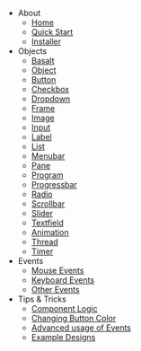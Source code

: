 - About
    - [Home](Home.md)
    - [Quick Start](home/Quick-Start.md)
    - [Installer](home/installer)
- Objects
    - [Basalt](objects/Basalt)
    - [Object](objects/Object)
    - [Button](objects/Button)
    - [Checkbox](objects/Checkbox)
    - [Dropdown](objects/Dropdown)
    - [Frame](objects/Frame)
    - [Image](objects/Image)
    - [Input](objects/Input)
    - [Label](objects/Label)
    - [List](objects/List)
    - [Menubar](objects/Menubar)
    - [Pane](objects/Pane)
    - [Program](objects/Program)
    - [Progressbar](objects/Progressbar)
    - [Radio](objects/Radio)
    - [Scrollbar](objects/Scrollbar)
    - [Slider](objects/Slider)
    - [Textfield](objects/Textfield)
    - [Animation](objects/Animation.md)
    - [Thread](objects/Thread)
    - [Timer](objects/Timer)
- Events
    - [Mouse Events](events/mouseEvents.md)
    - [Keyboard Events](events/keyEvents.md)
    - [Other Events](events/otherEvents.md)
- Tips & Tricks
    - [Component Logic](tips/logic)
    - [Changing Button Color](tips/buttons)
    - [Advanced usage of Events](tips/events.md)
    - [Example Designs](tips/design.md)
